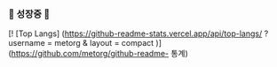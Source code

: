 

###          <tap><tap><tap>                                                                             🌱 성장중 🌱</tap></tap></tap>


                


[! [Top Langs] (https://github-readme-stats.vercel.app/api/top-langs/ ? username = metorg & layout = compact )] (https://github.com/metorg/github-readme- 통계)
<!--



Here are some ideas to get you started:

- 🔭 I’m currently working on ...
- 🌱 I’m currently learning ...
- 👯 I’m looking to collaborate on ...
- 🤔 I’m looking for help with ...
- 💬 Ask me about ...
- 📫 How to reach me: ...
- 😄 Pronouns: ...
- ⚡ Fun fact: ...
-->
